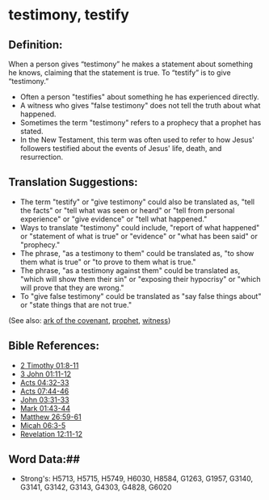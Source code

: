 # testimony, testify #

## Definition: ##

When a person gives “testimony” he makes a statement about something he knows, claiming that the statement is true. To “testify” is to give “testimony.”

* Often a person "testifies" about something he has experienced directly.
* A witness who gives "false testimony" does not tell the truth about what happened.
* Sometimes the term "testimony" refers to a prophecy that a prophet has stated.
* In the New Testament, this term was often used to refer to how Jesus' followers testified about the events of Jesus' life, death, and resurrection.

## Translation Suggestions: ##

* The term "testify" or "give testimony" could also be translated as, "tell the facts" or "tell what was seen or heard" or "tell from personal experience" or "give evidence" or "tell what happened."
* Ways to translate "testimony" could include, "report of what happened" or "statement of what is true" or "evidence" or "what has been said" or "prophecy."
* The phrase, "as a testimony to them" could be translated as, "to show them what is true" or "to prove to them what is true."
* The phrase, "as a testimony against them" could be translated as, "which will show them their sin" or "exposing their hypocrisy" or "which will prove that they are wrong."
* To "give false testimony" could be translated as "say false things about" or "state things that are not true."

(See also: [ark of the covenant](../other/arkofthecovenant.md), [prophet](../kt/prophet.md), [witness](../kt/witness.md))

## Bible References: ##

* [2 Timothy 01:8-11](rc://en/tn/help/2ti/01/08)
* [3 John 01:11-12](rc://en/tn/help/3jn/01/11)
* [Acts 04:32-33](rc://en/tn/help/act/04/32)
* [Acts 07:44-46](rc://en/tn/help/act/07/44)
* [John 03:31-33](rc://en/tn/help/jhn/03/31)
* [Mark 01:43-44](rc://en/tn/help/mrk/01/43)
* [Matthew 26:59-61](rc://en/tn/help/mat/26/59)
* [Micah 06:3-5](rc://en/tn/help/mic/06/03)
* [Revelation 12:11-12](rc://en/tn/help/rev/12/11)

## Word Data:##

* Strong's: H5713, H5715, H5749, H6030, H8584, G1263, G1957, G3140, G3141, G3142, G3143, G4303, G4828, G6020

